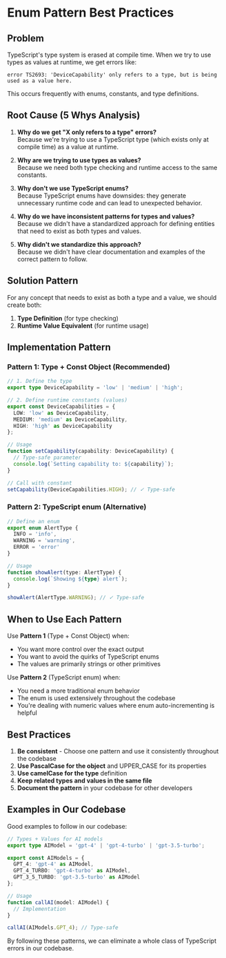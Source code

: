 
# Enum Pattern Best Practices

## Problem

TypeScript's type system is erased at compile time. When we try to use types as values at runtime, we get errors like:

```
error TS2693: 'DeviceCapability' only refers to a type, but is being used as a value here.
```

This occurs frequently with enums, constants, and type definitions.

## Root Cause (5 Whys Analysis)

1. **Why do we get "X only refers to a type" errors?**  
   Because we're trying to use a TypeScript type (which exists only at compile time) as a value at runtime.

2. **Why are we trying to use types as values?**  
   Because we need both type checking and runtime access to the same constants.

3. **Why don't we use TypeScript enums?**  
   Because TypeScript enums have downsides: they generate unnecessary runtime code and can lead to unexpected behavior.

4. **Why do we have inconsistent patterns for types and values?**  
   Because we didn't have a standardized approach for defining entities that need to exist as both types and values.

5. **Why didn't we standardize this approach?**  
   Because we didn't have clear documentation and examples of the correct pattern to follow.

## Solution Pattern

For any concept that needs to exist as both a type and a value, we should create both:

1. **Type Definition** (for type checking)
2. **Runtime Value Equivalent** (for runtime usage)

## Implementation Pattern

### Pattern 1: Type + Const Object (Recommended)

```typescript
// 1. Define the type
export type DeviceCapability = 'low' | 'medium' | 'high';

// 2. Define runtime constants (values)
export const DeviceCapabilities = {
  LOW: 'low' as DeviceCapability,
  MEDIUM: 'medium' as DeviceCapability,
  HIGH: 'high' as DeviceCapability
};

// Usage
function setCapability(capability: DeviceCapability) {
  // Type-safe parameter
  console.log(`Setting capability to: ${capability}`);
}

// Call with constant
setCapability(DeviceCapabilities.HIGH); // ✓ Type-safe 
```

### Pattern 2: TypeScript enum (Alternative)

```typescript
// Define an enum
export enum AlertType {
  INFO = 'info',
  WARNING = 'warning',
  ERROR = 'error'
}

// Usage
function showAlert(type: AlertType) {
  console.log(`Showing ${type} alert`);
}

showAlert(AlertType.WARNING); // ✓ Type-safe
```

## When to Use Each Pattern

Use **Pattern 1** (Type + Const Object) when:
- You want more control over the exact output
- You want to avoid the quirks of TypeScript enums
- The values are primarily strings or other primitives

Use **Pattern 2** (TypeScript enum) when:
- You need a more traditional enum behavior
- The enum is used extensively throughout the codebase
- You're dealing with numeric values where enum auto-incrementing is helpful

## Best Practices

1. **Be consistent** - Choose one pattern and use it consistently throughout the codebase
2. **Use PascalCase for the object** and UPPER_CASE for its properties
3. **Use camelCase for the type** definition
4. **Keep related types and values in the same file**
5. **Document the pattern** in your codebase for other developers

## Examples in Our Codebase

Good examples to follow in our codebase:

```typescript
// Types + Values for AI models
export type AIModel = 'gpt-4' | 'gpt-4-turbo' | 'gpt-3.5-turbo';

export const AIModels = {
  GPT_4: 'gpt-4' as AIModel,
  GPT_4_TURBO: 'gpt-4-turbo' as AIModel,
  GPT_3_5_TURBO: 'gpt-3.5-turbo' as AIModel
};

// Usage
function callAI(model: AIModel) {
  // Implementation
}

callAI(AIModels.GPT_4); // Type-safe
```

By following these patterns, we can eliminate a whole class of TypeScript errors in our codebase.
